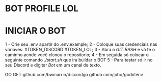 # BOT PROFILE LOL #
# INICIAR O BOT #
 1 - Crie seu .env apartir do .env.example;
 2 - Coloque suas credenciais nas variaves:
    #TOKEN_DISCORD
    #TOKEN_LOL;
 3 - Abra o *GIT BASH* e vá te o caminho aonde você clonou o repositorio;
 4 - Em seguida só colocar o seguinte comando *./start.sh* que ira buildar o BOT
 5 - Para testar só ir no seu Discord e digitar *Bot* em um canal de texto.


<!-- BIBLIOTECAS USADAS-->
GO GET
    github.com/bwmarrin/discordgo
    github.com/joho/godotenv